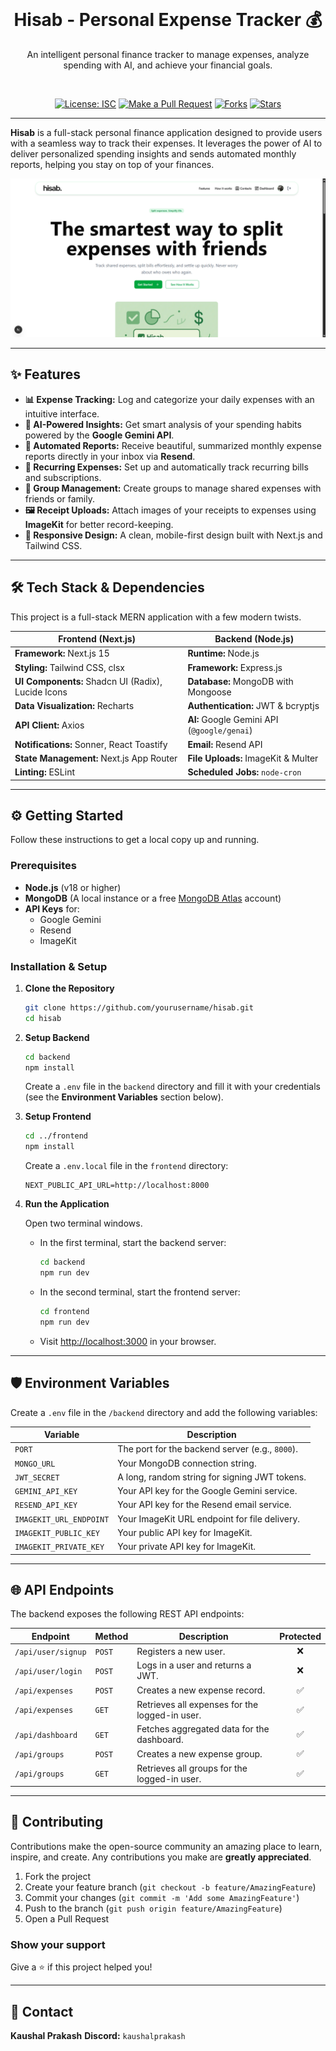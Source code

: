 
<div align="center">

<br />

# Hisab - Personal Expense Tracker 💰

An intelligent personal finance tracker to manage expenses, analyze spending with AI, and achieve your financial goals.

<br />

[![License: ISC](https://img.shields.io/badge/License-ISC-blue.svg)](https://opensource.org/licenses/ISC)
[![Make a Pull Request](https://img.shields.io/badge/PRs-welcome-brightgreen.svg)](http://makeapullrequest.com)
[![Forks](https://img.shields.io/github/forks/yourusername/hisab?style=social)](https://github.com/yourusername/hisab/fork)
[![Stars](https://img.shields.io/github/stars/yourusername/hisab?style=social)](https://github.com/yourusername/hisab/stargazers)

</div>

---

**Hisab** is a full-stack personal finance application designed to provide users with a seamless way to track their expenses. It leverages the power of AI to deliver personalized spending insights and sends automated monthly reports, helping you stay on top of your finances.

![App Screenshot](./hero.png)

---

## ✨ Features

- **📊 Expense Tracking:** Log and categorize your daily expenses with an intuitive interface.
- **🤖 AI-Powered Insights:** Get smart analysis of your spending habits powered by the **Google Gemini API**.
- **📧 Automated Reports:** Receive beautiful, summarized monthly expense reports directly in your inbox via **Resend**.
- **🔄 Recurring Expenses:** Set up and automatically track recurring bills and subscriptions.
- **👥 Group Management:** Create groups to manage shared expenses with friends or family.
- **🖼️ Receipt Uploads:** Attach images of your receipts to expenses using **ImageKit** for better record-keeping.
- **📱 Responsive Design:** A clean, mobile-first design built with Next.js and Tailwind CSS.

---

## 🛠️ Tech Stack & Dependencies

This project is a full-stack MERN application with a few modern twists.

| Frontend (Next.js) | Backend (Node.js) |
|--------------------|-------------------|
| **Framework:** Next.js 15 | **Runtime:** Node.js |
| **Styling:** Tailwind CSS, clsx | **Framework:** Express.js |
| **UI Components:** Shadcn UI (Radix), Lucide Icons | **Database:** MongoDB with Mongoose |
| **Data Visualization:** Recharts | **Authentication:** JWT & bcryptjs |
| **API Client:** Axios | **AI:** Google Gemini API (`@google/genai`) |
| **Notifications:** Sonner, React Toastify | **Email:** Resend API |
| **State Management:** Next.js App Router | **File Uploads:** ImageKit & Multer |
| **Linting:** ESLint | **Scheduled Jobs:** `node-cron` |

---

## ⚙️ Getting Started

Follow these instructions to get a local copy up and running.

### Prerequisites

- **Node.js** (v18 or higher)
- **MongoDB** (A local instance or a free [MongoDB Atlas](https://www.mongodb.com/cloud/atlas) account)
- **API Keys** for:
  - Google Gemini
  - Resend
  - ImageKit

### Installation & Setup

1. **Clone the Repository**

   ```bash
   git clone https://github.com/yourusername/hisab.git
   cd hisab
   ````

2. **Setup Backend**

   ```bash
   cd backend
   npm install
   ```

   Create a `.env` file in the `backend` directory and fill it with your credentials (see the **Environment Variables** section below).

3. **Setup Frontend**

   ```bash
   cd ../frontend
   npm install
   ```

   Create a `.env.local` file in the `frontend` directory:

   ```env
   NEXT_PUBLIC_API_URL=http://localhost:8000
   ```

4. **Run the Application**

   Open two terminal windows.

   * In the first terminal, start the backend server:

     ```bash
     cd backend
     npm run dev
     ```

   * In the second terminal, start the frontend server:

     ```bash
     cd frontend
     npm run dev
     ```

   * Visit [http://localhost:3000](http://localhost:3000) in your browser.

---

## 🛡️ Environment Variables

Create a `.env` file in the `/backend` directory and add the following variables:

| Variable                | Description                                     |
| ----------------------- | ----------------------------------------------- |
| `PORT`                  | The port for the backend server (e.g., `8000`). |
| `MONGO_URL`             | Your MongoDB connection string.                 |
| `JWT_SECRET`            | A long, random string for signing JWT tokens.   |
| `GEMINI_API_KEY`        | Your API key for the Google Gemini service.     |
| `RESEND_API_KEY`        | Your API key for the Resend email service.      |
| `IMAGEKIT_URL_ENDPOINT` | Your ImageKit URL endpoint for file delivery.   |
| `IMAGEKIT_PUBLIC_KEY`   | Your public API key for ImageKit.               |
| `IMAGEKIT_PRIVATE_KEY`  | Your private API key for ImageKit.              |

---

## 🌐 API Endpoints

The backend exposes the following REST API endpoints:

| Endpoint           | Method | Description                                    | Protected |
| ------------------ | ------ | ---------------------------------------------- | :-------: |
| `/api/user/signup` | `POST` | Registers a new user.                          |     ❌     |
| `/api/user/login`  | `POST` | Logs in a user and returns a JWT.              |     ❌     |
| `/api/expenses`    | `POST` | Creates a new expense record.                  |     ✅     |
| `/api/expenses`    | `GET`  | Retrieves all expenses for the logged-in user. |     ✅     |
| `/api/dashboard`   | `GET`  | Fetches aggregated data for the dashboard.     |     ✅     |
| `/api/groups`      | `POST` | Creates a new expense group.                   |     ✅     |
| `/api/groups`      | `GET`  | Retrieves all groups for the logged-in user.   |     ✅     |

---

## 🤝 Contributing

Contributions make the open-source community an amazing place to learn, inspire, and create. Any contributions you make are **greatly appreciated**.

1. Fork the project
2. Create your feature branch (`git checkout -b feature/AmazingFeature`)
3. Commit your changes (`git commit -m 'Add some AmazingFeature'`)
4. Push to the branch (`git push origin feature/AmazingFeature`)
5. Open a Pull Request

### Show your support

Give a ⭐️ if this project helped you!

---

## 📧 Contact

**Kaushal Prakash**
**Discord:** `kaushalprakash`

```


